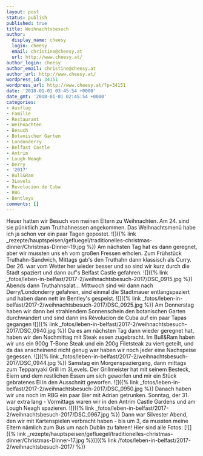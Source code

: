 ```yaml
---
layout: post
status: publish
published: true
title: Weihnachtsbesuch
author:
  display_name: cheesy
  login: cheesy
  email: christine@cheesy.at
  url: http://www.cheesy.at/
author_login: cheesy
author_email: christine@cheesy.at
author_url: http://www.cheesy.at/
wordpress_id: 34151
wordpress_url: http://www.cheesy.at/?p=34151
date: '2018-01-01 03:45:54 +0000'
date_gmt: '2018-01-01 02:45:54 +0000'
categories:
- Ausflug
- Familie
- Restaurant
- Weihnachten
- Besuch
- Botanischer Garten
- Londonderry
- Belfast Castle
- Antrim
- Lough Neagh
- Derry
- '2017'
- Bull&Ram
- 3Levels
- Revolucion de Cuba
- RBG
- Bentleys
comments: []
---
```

Heuer hatten wir Besuch von meinen Eltern zu Weihnachten.
Am 24. sind sie pünktlich zum Truthahnessen angekommen. Das Weihnachtsmenü habe ich ja schon vor ein paar Tagen gepostet.
![]({% link _rezepte/hauptspeisen/gefluegel/traditionelles-christmas-dinner/Christmas-Dinner-19.jpg %})
Am nächsten Tag hat es dann geregnet, aber wir mussten uns eh vom großen Fressen erholen. Zum Frühstück Truthahn-Sandwich, Mittags gab's den Truthahn dann klassisch als Curry.
Der 26. war vom Wetter her wieder besser und so sind wir kurz durch die Stadt spaziert und dann auf's Belfast Castle gefahren.
![]({% link _fotos/leben-in-belfast/2017-2/weihnachtsbesuch-2017/DSC_0915.jpg %})
Abends dann Truthahnsalat...
Mittwoch sind wir dann nach Derry/Londonderry gefahren, sind einmal die Stadtmauer entlangspaziert und haben dann nett im Bentley's gespeist.
![]({% link _fotos/leben-in-belfast/2017-2/weihnachtsbesuch-2017/DSC_0925.jpg %})
Am Donnerstag haben wir dann bei strahlendem Sonnenschein den botanischen Garten durchwandert und sind dann ins Révolucion de Cuba auf ein paar Tapas gegangen
![]({% link _fotos/leben-in-belfast/2017-2/weihnachtsbesuch-2017/DSC_0940.jpg %})
Da es am nächsten Tag dann wieder geregnet hat, haben wir den Nachmittag mit Steak essen zugebracht. Im Bull&Ram haben wir uns ein 900g T-Bone Steak und ein 200g Filetsteak zu viert geteilt, und da das anscheinend nicht genug war haben wir noch jeder eine Nachspeise gegessen.
![]({% link _fotos/leben-in-belfast/2017-2/weihnachtsbesuch-2017/DSC_0944.jpg %})
Samstag ein Morgenspaziergang, dann mittags zum Teppanyaki Grill im 3Levels. Der Grillmeister hat mit seinem Besteck, Eiern und dem restlichen Essen um sich geworfen und mir ein Stück gebratenes Ei in den Ausschnitt geworfen.
![]({% link _fotos/leben-in-belfast/2017-2/weihnachtsbesuch-2017/DSC_0950.jpg %})
Danach haben wir uns noch im RBG ein paar Bier mit Adrian getrunken.
Sonntag, der 31. war extra lang - Vormittags waren wir in den Antrim Castle Gardens und am Lough Neagh spazieren.
![]({% link _fotos/leben-in-belfast/2017-2/weihnachtsbesuch-2017/DSC_0967.jpg %})
Dann war Silvester Abend, den wir mit Kartenspielen verbracht haben - bis um 3, da mussten meine Eltern nämlich zum Bus um nach Dublin zu fahren!
Hier sind alle Fotos:
[![]({% link _rezepte/hauptspeisen/gefluegel/traditionelles-christmas-dinner/Christmas-Dinner-17.jpg %})]({% link /fotos/leben-in-belfast/2017-2/weihnachtsbesuch-2017/ %})
